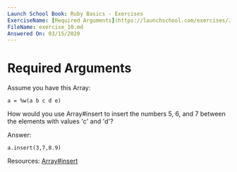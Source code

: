 ```yaml
---
Launch School Book: Ruby Basics - Exercises
ExerciseName: [Required Arguments](https://launchschool.com/exercises/210fa7c7)
FileName: exercise_10.md 
Answered On: 03/15/2020
---
```


# Required Arguments

Assume you have this Array:

```
a = %w(a b c d e)
```
How would you use Array#insert to insert the numbers 5, 6, and 7 
between the elements with values 'c' and 'd'?


Answer: 

```
a.insert(3,7,8.9)
```

Resources: 
[Array#insert](https://ruby-doc.org/core-2.4.0/Array.html#method-i-insert)
